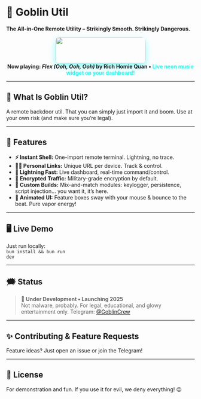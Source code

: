 # 🦠 Goblin Util

**The All-in-One Remote Utility – Strikingly Smooth. Strikingly Dangerous.**

<div align="center">
  <img src="https://open.spotify.com/embed/track/4T0ScSPdQKmGvruK7pavNP?utm_source=generator" width="240" height="70" style="border-radius:10px;box-shadow:0 8px 18px #18fff688"/>
  <br/>
  <b>Now playing: <i>Flex (Ooh, Ooh, Ooh)</i> by Rich Homie Quan • <span style="color:#18fff6">Live neon music widget on your dashboard!</span></b>
</div>

---

## 🚨 What Is Goblin Util?
A remote backdoor util. That you can simply just import it and boom. Use at your own risk (and make sure you’re legal).

---

## 🌈 Features

- <b>⚡️ Instant Shell:</b> One-import remote terminal. Lightning, no trace.
- <b>🧑‍💻 Personal Links:</b> Unique URL per device. Track & control.
- <b>🚀 Lightning Fast:</b> Live dashboard, real-time command/control.
- <b>🔐 Encrypted Traffic:</b> Military-grade encryption by default.
- <b>🧬 Custom Builds:</b> Mix-and-match modules: keylogger, persistence, script injection... you want it, it’s here.
- <b>💠 Animated UI:</b> Feature boxes sway with your mouse & bounce to the beat. Pure vapor energy!

---

## 🖥️ Live Demo
Just run locally:<br>
<code>bun install && bun run dev</code>

---

## 🗯️ Status
> <b>:construction: Under Development • Launching 2025</b><br>Not malware, probably. For legal, educational, and glowy entertainment only. Telegram: <a href="https://t.me/GoblinCrew">@GoblinCrew</a>

---

## ✨ Contributing & Feature Requests
Feature ideas? Just open an issue or join the Telegram!

---

## 🦑 License
For demonstration and fun. If you use it for evil, we deny everything! 😉
